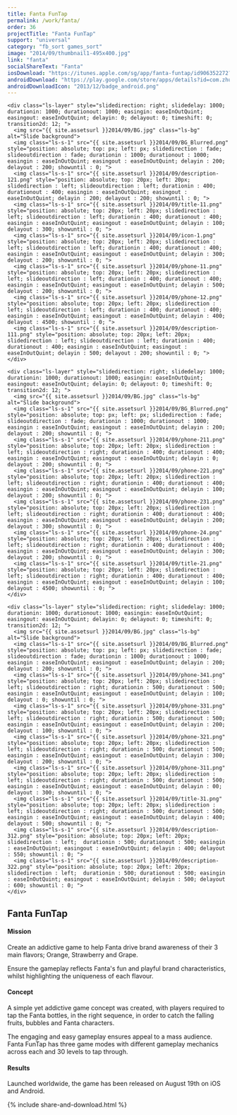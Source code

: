 ```yaml
---
title: Fanta FunTap
permalink: /work/fanta/
order: 36
projectTitle: "Fanta FunTap"
support: "universal"
category: "fb_sort games_sort"
image: "2014/09/thumbnail1-495x400.jpg"
link: "fanta"
socialShareText: "Fanta"
iosDownload: "https://itunes.apple.com/sg/app/fanta-funtap/id906352272?mt=8"
androidDownload: "https://play.google.com/store/apps/details?id=com.zhuangyihang.fanta"
androidDownloadIcon: "2013/12/badge_android.png"
---
```

<div class="avia-layerslider solid_bottom_border">
  <div id="layerslider_1" class="ls-wp-container">

    <div class="ls-layer" style="slidedirection: right; slidedelay: 1000; durationin: 1000; durationout: 1000; easingin: easeInOutQuint; easingout: easeInOutQuint; delayin: 0; delayout: 0; timeshift: 0; transition2d: 12; ">
      <img src="{{ site.assetsurl }}2014/09/BG.jpg" class="ls-bg" alt="Slide background">
      <img class="ls-s-1" src="{{ site.assetsurl }}2014/09/BG_Blurred.png" style="position: absolute; top: px; left: px; slidedirection : fade; slideoutdirection : fade; durationin : 1000; durationout : 1000; easingin : easeInOutQuint; easingout : easeInOutQuint; delayin : 200; delayout : 200; showuntil : 0; ">
      <img class="ls-s-1" src="{{ site.assetsurl }}2014/09/description-121.png" style="position: absolute; top: 20px; left: 20px; slidedirection : left; slideoutdirection : left; durationin : 400; durationout : 400; easingin : easeInOutQuint; easingout : easeInOutQuint; delayin : 200; delayout : 200; showuntil : 0; ">
      <img class="ls-s-1" src="{{ site.assetsurl }}2014/09/title-11.png" style="position: absolute; top: 20px; left: 20px; slidedirection : left; slideoutdirection : left; durationin : 400; durationout : 400; easingin : easeInOutQuint; easingout : easeInOutQuint; delayin : 100; delayout : 300; showuntil : 0; ">
      <img class="ls-s-1" src="{{ site.assetsurl }}2014/09/icon-1.png" style="position: absolute; top: 20px; left: 20px; slidedirection : left; slideoutdirection : left; durationin : 400; durationout : 400; easingin : easeInOutQuint; easingout : easeInOutQuint; delayin : 300; delayout : 200; showuntil : 0; ">
      <img class="ls-s-1" src="{{ site.assetsurl }}2014/09/phone-11.png" style="position: absolute; top: 20px; left: 20px; slidedirection : left; slideoutdirection : left; durationin : 400; durationout : 400; easingin : easeInOutQuint; easingout : easeInOutQuint; delayin : 500; delayout : 200; showuntil : 0; ">
      <img class="ls-s-1" src="{{ site.assetsurl }}2014/09/phone-12.png" style="position: absolute; top: 20px; left: 20px; slidedirection : left; slideoutdirection : left; durationin : 400; durationout : 400; easingin : easeInOutQuint; easingout : easeInOutQuint; delayin : 400; delayout : 4500; showuntil : 0; ">
      <img class="ls-s-1" src="{{ site.assetsurl }}2014/09/description-111.png" style="position: absolute; top: 20px; left: 20px; slidedirection : left; slideoutdirection : left; durationin : 400; durationout : 400; easingin : easeInOutQuint; easingout : easeInOutQuint; delayin : 500; delayout : 200; showuntil : 0; ">
    </div>

    <div class="ls-layer" style="slidedirection: right; slidedelay: 1000; durationin: 1000; durationout: 1000; easingin: easeInOutQuint; easingout: easeInOutQuint; delayin: 0; delayout: 0; timeshift: 0; transition2d: 12; ">
      <img src="{{ site.assetsurl }}2014/09/BG.jpg" class="ls-bg" alt="Slide background">
      <img class="ls-s-1" src="{{ site.assetsurl }}2014/09/BG_Blurred.png" style="position: absolute; top: px; left: px; slidedirection : fade; slideoutdirection : fade; durationin : 1000; durationout : 1000; easingin : easeInOutQuint; easingout : easeInOutQuint; delayin : 200; delayout : 200; showuntil : 0; ">
      <img class="ls-s-1" src="{{ site.assetsurl }}2014/09/phone-211.png" style="position: absolute; top: 20px; left: 20px; slidedirection : left; slideoutdirection : right; durationin : 400; durationout : 400; easingin : easeInOutQuint; easingout : easeInOutQuint; delayin : 0; delayout : 200; showuntil : 0; ">
      <img class="ls-s-1" src="{{ site.assetsurl }}2014/09/phone-221.png" style="position: absolute; top: 20px; left: 20px; slidedirection : left; slideoutdirection : right; durationin : 400; durationout : 400; easingin : easeInOutQuint; easingout : easeInOutQuint; delayin : 100; delayout : 200; showuntil : 0; ">
      <img class="ls-s-1" src="{{ site.assetsurl }}2014/09/phone-231.png" style="position: absolute; top: 20px; left: 20px; slidedirection : left; slideoutdirection : right; durationin : 400; durationout : 400; easingin : easeInOutQuint; easingout : easeInOutQuint; delayin : 200; delayout : 300; showuntil : 0; ">
      <img class="ls-s-1" src="{{ site.assetsurl }}2014/09/phone-24.png" style="position: absolute; top: 20px; left: 20px; slidedirection : left; slideoutdirection : right; durationin : 400; durationout : 400; easingin : easeInOutQuint; easingout : easeInOutQuint; delayin : 300; delayout : 200; showuntil : 0; ">
      <img class="ls-s-1" src="{{ site.assetsurl }}2014/09/title-21.png" style="position: absolute; top: 20px; left: 20px; slidedirection : left; slideoutdirection : right; durationin : 400; durationout : 400; easingin : easeInOutQuint; easingout : easeInOutQuint; delayin : 100; delayout : 4500; showuntil : 0; ">
    </div>

    <div class="ls-layer" style="slidedirection: right; slidedelay: 1000; durationin: 1000; durationout: 1000; easingin: easeInOutQuint; easingout: easeInOutQuint; delayin: 0; delayout: 0; timeshift: 0; transition2d: 12; ">
      <img src="{{ site.assetsurl }}2014/09/BG.jpg" class="ls-bg" alt="Slide background">
      <img class="ls-s-1" src="{{ site.assetsurl }}2014/09/BG_Blurred.png" style="position: absolute; top: px; left: px; slidedirection : fade; slideoutdirection : fade; durationin : 1000; durationout : 1000; easingin : easeInOutQuint; easingout : easeInOutQuint; delayin : 200; delayout : 200; showuntil : 0; ">
      <img class="ls-s-1" src="{{ site.assetsurl }}2014/09/phone-341.png" style="position: absolute; top: 20px; left: 20px; slidedirection : left; slideoutdirection : right; durationin : 500; durationout : 500; easingin : easeInOutQuint; easingout : easeInOutQuint; delayin : 100; delayout : 0; showuntil : 0; ">
      <img class="ls-s-1" src="{{ site.assetsurl }}2014/09/phone-331.png" style="position: absolute; top: 20px; left: 20px; slidedirection : left; slideoutdirection : right; durationin : 500; durationout : 500; easingin : easeInOutQuint; easingout : easeInOutQuint; delayin : 200; delayout : 100; showuntil : 0; ">
      <img class="ls-s-1" src="{{ site.assetsurl }}2014/09/phone-321.png" style="position: absolute; top: 20px; left: 20px; slidedirection : left; slideoutdirection : right; durationin : 500; durationout : 500; easingin : easeInOutQuint; easingout : easeInOutQuint; delayin : 300; delayout : 200; showuntil : 0; ">
      <img class="ls-s-1" src="{{ site.assetsurl }}2014/09/phone-311.png" style="position: absolute; top: 20px; left: 20px; slidedirection : left; slideoutdirection : right; durationin : 500; durationout : 500; easingin : easeInOutQuint; easingout : easeInOutQuint; delayin : 00; delayout : 300; showuntil : 0; ">
      <img class="ls-s-1" src="{{ site.assetsurl }}2014/09/title-31.png" style="position: absolute; top: 20px; left: 20px; slidedirection : left; slideoutdirection : right; durationin : 500; durationout : 500; easingin : easeInOutQuint; easingout : easeInOutQuint; delayin : 400; delayout : 500; showuntil : 0; ">
      <img class="ls-s-1" src="{{ site.assetsurl }}2014/09/description-312.png" style="position: absolute; top: 20px; left: 20px; slidedirection : left;  durationin : 500; durationout : 500; easingin : easeInOutQuint; easingout : easeInOutQuint; delayin : 400; delayout : 550; showuntil : 0; ">
      <img class="ls-s-1" src="{{ site.assetsurl }}2014/09/description-322.png" style="position: absolute; top: 20px; left: 20px; slidedirection : left;  durationin : 500; durationout : 500; easingin : easeInOutQuint; easingout : easeInOutQuint; delayin : 500; delayout : 600; showuntil : 0; ">
    </div>
  </div>
</div>

<div class="wrapper content project-detail" markdown="1">
  <h2 class="content-h2 with-bottom-line">Fanta FunTap</h2>

#### Mission

Create an addictive game to help Fanta drive brand awareness of their 3 main flavors; Orange, Strawberry and Grape.

Ensure the gameplay reflects Fanta's fun and playful brand characteristics, whilst highlighting the uniqueness of each flavour.

#### Concept

A simple yet addictive game concept was created, with players required to tap the Fanta bottles, in the right sequence, in order to catch the falling fruits, bubbles and Fanta characters.

The engaging and easy gameplay ensures appeal to a mass audience. Fanta FunTap has three game modes with different gameplay mechanics across each and 30 levels to tap through.

#### Results

Launched worldwide, the game has been released on August 19th on iOS and Android.

</div>

{% include share-and-download.html %}

<script>
$(document).ready(function() {
  if (typeof $.fn.layerSlider == "undefined") {
    lsShowNotice('layerslider_1','jquery');
  }
  else if (typeof $.transit == "undefined" || typeof $.transit.modifiedForLayerSlider == "undefined") {
    lsShowNotice('layerslider_1', 'transit');
  }
  else
  {
    $("#layerslider_1").layerSlider({
      width : '1440px',
      height : '600px',
      responsive : true,
      responsiveUnder : 0,
      sublayerContainer : 0,
      autoStart : false,
      pauseOnHover : true,
      firstLayer : 1,
      animateFirstLayer : true,
      randomSlideshow : false,
      twoWaySlideshow : true,
      loops : 0,
      forceLoopNum : true,
      autoPlayVideos : true,
      autoPauseSlideshow : 'auto',
      youtubePreview : 'maxresdefault.jpg',
      keybNav : true,
      touchNav : true,
      skin : 'fullwidth',
      skinsPath : '../../css/LayerSlider/skins/',
      globalBGColor : '#ffffff',
      navPrevNext : true,
      navStartStop : false,
      navButtons : true,
      hoverPrevNext : true,
      hoverBottomNav : false,
      showBarTimer : false,
      showCircleTimer : true,
      thumbnailNavigation : 'disabled',
      tnWidth : 100,
      tnHeight : 60,
      tnContainerWidth : '60%',
      tnActiveOpacity : 35,
      tnInactiveOpacity : 100,
      imgPreload : true,
      yourLogo : false,
      yourLogoStyle : 'left: 10px; top: 10px;',
      yourLogoLink : false,
      yourLogoTarget : '_self',
      cbInit : function(element) { },
      cbStart : function(data) { },
      cbStop : function(data) { },
      cbPause : function(data) { },
      cbAnimStart : function(data) { },
      cbAnimStop : function(data) { },
      cbPrev : function(data) { },
      cbNext : function(data) { }
    });
  }
});
</script>
